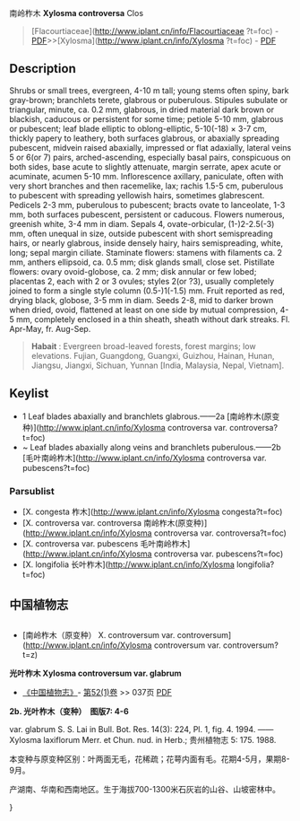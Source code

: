 南岭柞木 **Xylosma controversa** Clos

> [Flacourtiaceae](http://www.iplant.cn/info/Flacourtiaceae ?t=foc) - [PDF](http://iplant.cn/foc/pdf/Flacourtiaceae.pdf)>>[Xylosma](http://www.iplant.cn/info/Xylosma ?t=foc) - [PDF](http://www.iplant.cn/foc/pdf/Xylosma.pdf)

## Description

Shrubs or small trees, evergreen, 4-10 m tall; young stems often spiny, bark gray-brown; branchlets terete, glabrous or puberulous. Stipules subulate or triangular, minute, ca. 0.2 mm, glabrous, in dried material dark brown or blackish, caducous or persistent for some time; petiole 5-10 mm, glabrous or pubescent; leaf blade elliptic to oblong-elliptic, 5-10(-18) × 3-7 cm, thickly papery to leathery, both surfaces glabrous, or abaxially spreading pubescent, midvein raised abaxially, impressed or flat adaxially, lateral veins 5 or 6(or 7) pairs, arched-ascending, especially basal pairs, conspicuous on both sides, base acute to slightly attenuate, margin serrate, apex acute or acuminate, acumen 5-10 mm. Inflorescence axillary, paniculate, often with very short branches and then racemelike, lax; rachis 1.5-5 cm, puberulous to pubescent with spreading yellowish hairs, sometimes glabrescent. Pedicels 2-3 mm, puberulous to pubescent; bracts ovate to lanceolate, 1-3 mm, both surfaces pubescent, persistent or caducous. Flowers numerous, greenish white, 3-4 mm in diam. Sepals 4, ovate-orbicular, (1-)2-2.5(-3) mm, often unequal in size, outside pubescent with short semispreading hairs, or nearly glabrous, inside densely hairy, hairs semispreading, white, long; sepal margin ciliate. Staminate flowers: stamens with filaments ca. 2 mm, anthers ellipsoid, ca. 0.5 mm; disk glands small, close set. Pistillate flowers: ovary ovoid-globose, ca. 2 mm; disk annular or few lobed; placentas 2, each with 2 or 3 ovules; styles 2(or ?3), usually completely joined to form a single style column (0.5-)1(-1.5) mm. Fruit reported as red, drying black, globose, 3-5 mm in diam. Seeds 2-8, mid to darker brown when dried, ovoid, flattened at least on one side by mutual compression, 4-5 mm, completely enclosed in a thin sheath, sheath without dark streaks. Fl. Apr-May, fr. Aug-Sep.

> **Habait** : 
> Evergreen broad-leaved forests, forest margins; low elevations. Fujian, Guangdong, Guangxi, Guizhou, Hainan, Hunan, Jiangsu, Jiangxi, Sichuan, Yunnan [India, Malaysia, Nepal, Vietnam].

## Keylist

* 1 Leaf blades abaxially and branchlets glabrous.——2a  [南岭柞木(原变种)](http://www.iplant.cn/info/Xylosma controversa var. controversa?t=foc)
* ~ Leaf blades abaxially along veins and branchlets puberulous.——2b  [毛叶南岭柞木](http://www.iplant.cn/info/Xylosma controversa var. pubescens?t=foc)

### Parsublist

* [X.  congesta  柞木](http://www.iplant.cn/info/Xylosma congesta?t=foc)
* [X.  controversa var. controversa  南岭柞木(原变种)](http://www.iplant.cn/info/Xylosma controversa var. controversa?t=foc)
* [X.  controversa var. pubescens  毛叶南岭柞木](http://www.iplant.cn/info/Xylosma controversa var. pubescens?t=foc)
* [X.  longifolia  长叶柞木](http://www.iplant.cn/info/Xylosma longifolia?t=foc)

## 中国植物志

## 
* [南岭柞木（原变种）  X.  controversum var. controversum](http://www.iplant.cn/info/Xylosma controversum var. controversum?t=z)

**光叶柞木 Xylosma controversum var. glabrum**

* [《中国植物志》](http://www.iplant.cn/frps)- [第52(1)卷](http://www.iplant.cn/frps/vol/52(1)) >> 037页 [PDF](http://www.iplant.cn/frps/pdf/52(1)/037a.PDF)

**2b. 光叶柞木（变种）　图版7: 4-6**

var. glabrum S. S. Lai in Bull. Bot. Res. 14(3): 224, Pl. 1, fig. 4. 1994. ——Xylosma laxiflorum Merr. et Chun. nud. in Herb.; 贵州植物志 5: 175. 1988.

本变种与原变种区别：叶两面无毛，花稀疏；花萼内面有毛。花期4-5月，果期8-9月。

产湖南、华南和西南地区。生于海拔700-1300米石灰岩的山谷、山坡密林中。

}